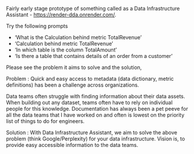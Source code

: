Fairly early stage prototype of something called as a Data Infrastructure Assistant - https://render-dda.onrender.com/. 

Try the following prompts 
- ‘What is the Calculation behind metric TotalRevenue’
- ‘Calculation behind metric TotalRevenue’
- ‘In which table is the column TotalAmount’
- ‘Is there a table that contains details of an order from a customer’

Please see the problem it aims to solve and the solution, 

Problem :
Quick and easy access to metadata (data dictionary, metric definitions) has been a challenge across organizations.

Data teams often struggle with finding information about their data assets. When building out any dataset, teams often have to rely on individual people for this knowledge. Documentation has always been a pet peeve for all the data teams that I have worked on and often is lowest on the priority list of things to do for engineers.


Solution :
With Data Infrastructure Assistant, we aim to solve the above problem (think Google/Perplexity) for your data infrastructure. Vision is, to provide easy accessible information to the data teams.

